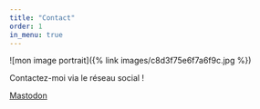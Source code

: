 ```yaml
---
title: "Contact"
order: 1
in_menu: true
---
```

![mon image portrait]({% link images/c8d3f75e6f7a6f9c.jpg %})

Contactez-moi via le réseau social !

[Mastodon](https://kolektiva.social/@Vitavie) 